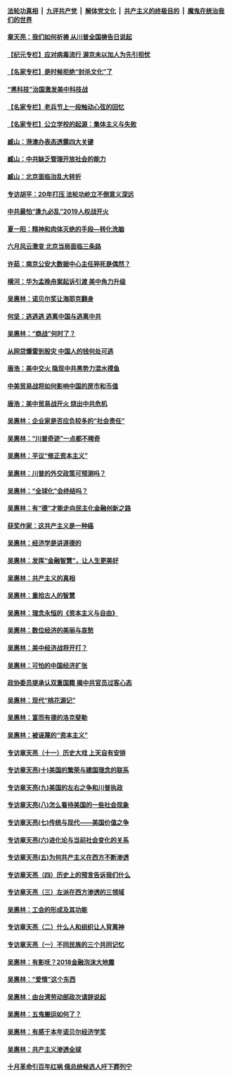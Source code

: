 ####  [法轮功真相](../../../../basic/blob/master/README.md?t=06231031) &nbsp;|&nbsp; [九评共产党](../../../../9ping.md/blob/master/README.md?t=06231031) &nbsp;|&nbsp; [解体党文化](../../../../jtdwh.md/blob/master/README.md?t=06231031)  &nbsp;|&nbsp; [共产主义的终极目的](../../../../gczydzjmd.md/blob/master/README.md?t=06231031) &nbsp;|&nbsp; [魔鬼在统治我们的世界](../../../../mgztzwmdsj.md/blob/master/README.md?t=06231031) 

#### [章天亮：我们如何祈祷 从川普全国祷告日说起](../pages/nsc423/n11944627.md?t=06231031) 

#### [【纪元专栏】应对病毒流行 渥京未以加人为先引担忧](../pages/nsc423/n11875714.md?t=06231031) 

#### [【名家专栏】是时候拒绝“封杀文化”了](../pages/nsc423/n11814093.md?t=06231031) 

#### [“黑科技”治国激发美中科技战](../pages/nsc423/n11638056.md?t=06231031) 

#### [【名家专栏】老兵节上一段触动心弦的回忆](../pages/nsc423/n11646016.md?t=06231031) 

#### [【名家专栏】公立学校的起源：集体主义与失败](../pages/nsc423/n11601833.md?t=06231031) 

#### [臧山：港澳办表态透露四大关键](../pages/nsc423/n11421628.md?t=06231031) 

#### [臧山：中共缺乏管理开放社会的能力](../pages/nsc423/n11407457.md?t=06231031) 

#### [臧山：北京面临治乱大转折](../pages/nsc423/n11406895.md?t=06231031) 

#### [专访胡平：20年打压 法轮功屹立不倒意义深远](../pages/nsc423/n11398800.md?t=06231031) 

#### [中共最怕“逢九必乱”2019人权战开火](../pages/nsc423/n11385248.md?t=06231031) 

#### [夏一阳：精神和肉体灭绝的手段—转化洗脑](../pages/nsc423/n11368250.md?t=06231031) 

#### [六月风云激变 北京当局面临三条路](../pages/nsc423/n11313668.md?t=06231031) 

#### [许茹：南京公安大数据中心主任猝死是偶然？](../pages/nsc423/n11064744.md?t=06231031) 

#### [横河：华为孟晚舟案起诉引渡 美中角力升级](../pages/nsc423/n11027230.md?t=06231031) 

#### [吴惠林：诺贝尔奖让海耶克翻身](../pages/nsc423/n10890049.md?t=06231031) 

#### [何坚：逃逃逃 逃离中国与逃离中共](../pages/nsc423/n10592891.md?t=06231031) 

#### [吴惠林：“商战”何时了？](../pages/nsc423/n10573558.md?t=06231031) 

#### [从网贷爆雷到股灾 中国人的钱何处可逃](../pages/nsc423/n10572800.md?t=06231031) 

#### [唐浩：美中交火 隐现中共黑势力混水摸鱼](../pages/nsc423/n10544040.md?t=06231031) 

#### [中美贸易战将如何影响中国的房市和币值](../pages/nsc423/n10543697.md?t=06231031) 

#### [唐浩：美中贸易战开火 烧出中共危机](../pages/nsc423/n10540126.md?t=06231031) 

#### [吴惠林：企业家是否应负较多的“社会责任”](../pages/nsc423/n10535022.md?t=06231031) 

#### [吴惠林：“川普奇迹”一点都不稀奇](../pages/nsc423/n10512808.md?t=06231031) 

#### [吴惠林：平议“修正资本主义”](../pages/nsc423/n10495724.md?t=06231031) 

#### [吴惠林：川普的外交政策可预测吗？](../pages/nsc423/n10462387.md?t=06231031) 

#### [吴惠林：“全球化”会终结吗？](../pages/nsc423/n10452838.md?t=06231031) 

#### [吴惠林：有“德”才能走向民主化金融创新之路](../pages/nsc423/n10432292.md?t=06231031) 

#### [获奖作家：这共产主义是一种癌](../pages/nsc423/n10431541.md?t=06231031) 

#### [吴惠林：经济学是讲道德的](../pages/nsc423/n10398014.md?t=06231031) 

#### [吴惠林：发挥“金融智慧”，让人生更美好](../pages/nsc423/n10375019.md?t=06231031) 

#### [吴惠林：共产主义的真相](../pages/nsc423/n10351394.md?t=06231031) 

#### [吴惠林：重拾古人的智慧](../pages/nsc423/n10337691.md?t=06231031) 

#### [吴惠林：理念永恒的《资本主义与自由》](../pages/nsc423/n10316274.md?t=06231031) 

#### [吴惠林：数位经济的美丽与哀愁](../pages/nsc423/n10292946.md?t=06231031) 

#### [吴惠林：美中经济战将开打？](../pages/nsc423/n10258825.md?t=06231031) 

#### [吴惠林：可怕的中国经济扩张](../pages/nsc423/n10219147.md?t=06231031) 

#### [政协委员提承认双重国籍 揭中共官员过客心态](../pages/nsc423/n10208809.md?t=06231031) 

#### [吴惠林：现代“桃花源记”](../pages/nsc423/n10185234.md?t=06231031) 

#### [吴惠林：富而有德的洛克斐勒](../pages/nsc423/n10142264.md?t=06231031) 

#### [吴惠林：被诬蔑的“资本主义”](../pages/nsc423/n10124816.md?t=06231031) 

#### [专访章天亮（十一）历史大戏 上天自有安排](../pages/nsc423/n10094905.md?t=06231031) 

#### [专访章天亮(十)美国的繁荣与建国理念的联系](../pages/nsc423/n10094899.md?t=06231031) 

#### [专访章天亮(九)美国的左右之争和川普执政](../pages/nsc423/n10094889.md?t=06231031) 

#### [专访章天亮(八)怎么看待美国的一些社会现象](../pages/nsc423/n10094857.md?t=06231031) 

#### [专访章天亮(七)传统与现代——美国价值之争](../pages/nsc423/n10093140.md?t=06231031) 

#### [专访章天亮(六)进化论与当前社会变化的关系](../pages/nsc423/n10092036.md?t=06231031) 

#### [专访章天亮(五)为何共产主义在西方不断渗透](../pages/nsc423/n10083620.md?t=06231031) 

#### [专访章天亮（四）历史上的预言告诉我们什么](../pages/nsc423/n10083606.md?t=06231031) 

#### [专访章天亮（三）左派在西方渗透的三领域](../pages/nsc423/n10081115.md?t=06231031) 

#### [吴惠林：工会的形成及其功能](../pages/nsc423/n10080633.md?t=06231031) 

#### [专访章天亮（二）什么人和组织让人背离神](../pages/nsc423/n10076637.md?t=06231031) 

#### [专访章天亮（一）不同民族的三个共同记忆](../pages/nsc423/n10074188.md?t=06231031) 

#### [吴惠林：有影呒？2018金融泡沫大地震](../pages/nsc423/n10040534.md?t=06231031) 

#### [吴惠林：“爱情”这个东西](../pages/nsc423/n10019423.md?t=06231031) 

#### [吴惠林：由台湾劳动部政次请辞说起](../pages/nsc423/n9979679.md?t=06231031) 

#### [吴惠林：五鬼搬运如何了？](../pages/nsc423/n9925338.md?t=06231031) 

#### [吴惠林：有感于本年诺贝尔经济学奖](../pages/nsc423/n9871883.md?t=06231031) 

#### [吴惠林：共产主义渗透全球](../pages/nsc423/n9812748.md?t=06231031) 

#### [十月革命引百年红祸 俄总统候选人吁下葬列宁](../pages/nsc423/n9810182.md?t=06231031) 

